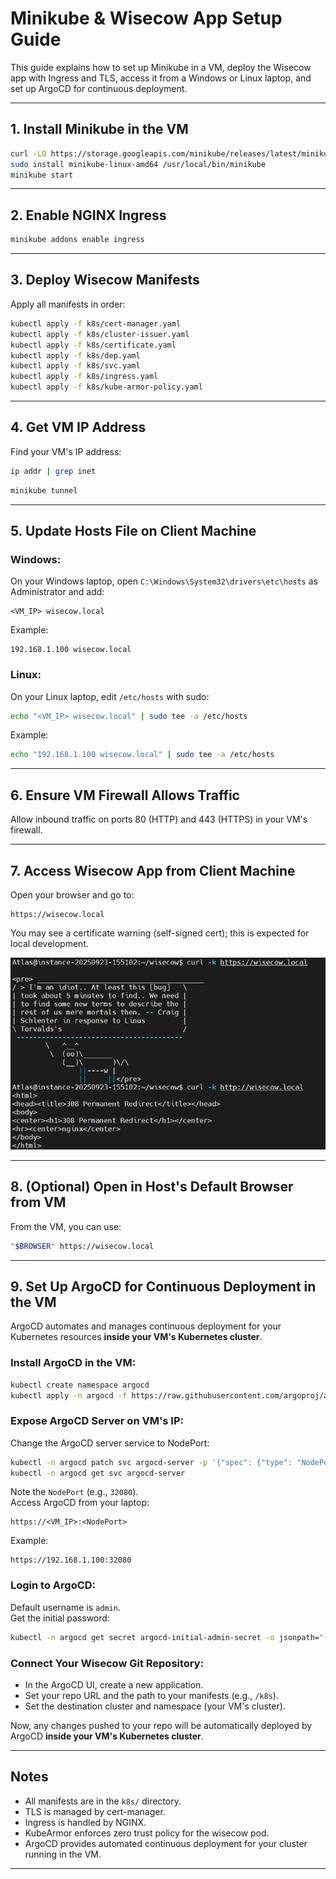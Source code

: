 # Minikube & Wisecow App Setup Guide

This guide explains how to set up Minikube in a VM, deploy the Wisecow app with Ingress and TLS, access it from a Windows or Linux laptop, and set up ArgoCD for continuous deployment.

---

## 1. Install Minikube in the VM

```bash
curl -LO https://storage.googleapis.com/minikube/releases/latest/minikube-linux-amd64
sudo install minikube-linux-amd64 /usr/local/bin/minikube
minikube start 
```

---

## 2. Enable NGINX Ingress

```bash
minikube addons enable ingress
```

---

## 3. Deploy Wisecow Manifests

Apply all manifests in order:

```bash
kubectl apply -f k8s/cert-manager.yaml
kubectl apply -f k8s/cluster-issuer.yaml
kubectl apply -f k8s/certificate.yaml
kubectl apply -f k8s/dep.yaml
kubectl apply -f k8s/svc.yaml
kubectl apply -f k8s/ingress.yaml
kubectl apply -f k8s/kube-armor-policy.yaml
```

---

## 4. Get VM IP Address

Find your VM's IP address:

```bash
ip addr | grep inet
```

```bash
minikube tunnel
```

---

## 5. Update Hosts File on Client Machine

### **Windows:**
On your Windows laptop, open `C:\Windows\System32\drivers\etc\hosts` as Administrator and add:
```
<VM_IP> wisecow.local
```
Example:
```
192.168.1.100 wisecow.local
```

### **Linux:**
On your Linux laptop, edit `/etc/hosts` with sudo:
```bash
echo "<VM_IP> wisecow.local" | sudo tee -a /etc/hosts
```
Example:
```bash
echo "192.168.1.100 wisecow.local" | sudo tee -a /etc/hosts
```

---

## 6. Ensure VM Firewall Allows Traffic

Allow inbound traffic on ports 80 (HTTP) and 443 (HTTPS) in your VM's firewall.

---

## 7. Access Wisecow App from Client Machine

Open your browser and go to:

```
https://wisecow.local
```

You may see a certificate warning (self-signed cert); this is expected for local development.

![KubeArmor Log Probe](assets/wisecow.png)

---

## 8. (Optional) Open in Host's Default Browser from VM

From the VM, you can use:

```bash
"$BROWSER" https://wisecow.local
```

---

## 9. Set Up ArgoCD for Continuous Deployment in the VM

ArgoCD automates and manages continuous deployment for your Kubernetes resources **inside your VM's Kubernetes cluster**.

### **Install ArgoCD in the VM:**
```bash
kubectl create namespace argocd
kubectl apply -n argocd -f https://raw.githubusercontent.com/argoproj/argo-cd/stable/manifests/install.yaml
```

### **Expose ArgoCD Server on VM's IP:**
Change the ArgoCD server service to NodePort:
```bash
kubectl -n argocd patch svc argocd-server -p '{"spec": {"type": "NodePort"}}'
kubectl -n argocd get svc argocd-server
```
Note the `NodePort` (e.g., `32080`).  
Access ArgoCD from your laptop:
```
https://<VM_IP>:<NodePort>
```
Example:
```
https://192.168.1.100:32080
```

### **Login to ArgoCD:**
Default username is `admin`.  
Get the initial password:
```bash
kubectl -n argocd get secret argocd-initial-admin-secret -o jsonpath="{.data.password}" | base64 -d
```

### **Connect Your Wisecow Git Repository:**
- In the ArgoCD UI, create a new application.
- Set your repo URL and the path to your manifests (e.g., `/k8s`).
- Set the destination cluster and namespace (your VM's cluster).

Now, any changes pushed to your repo will be automatically deployed by ArgoCD **inside your VM's Kubernetes cluster**.

---

## Notes

- All manifests are in the `k8s/` directory.
- TLS is managed by cert-manager.
- Ingress is handled by NGINX.
- KubeArmor enforces zero trust policy for the wisecow pod.
- ArgoCD provides automated continuous deployment for your cluster running in the VM.

---